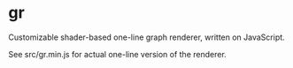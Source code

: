 # gr
Customizable shader-based one-line graph renderer, written on JavaScript.

See src/gr.min.js for actual one-line version of the renderer.
